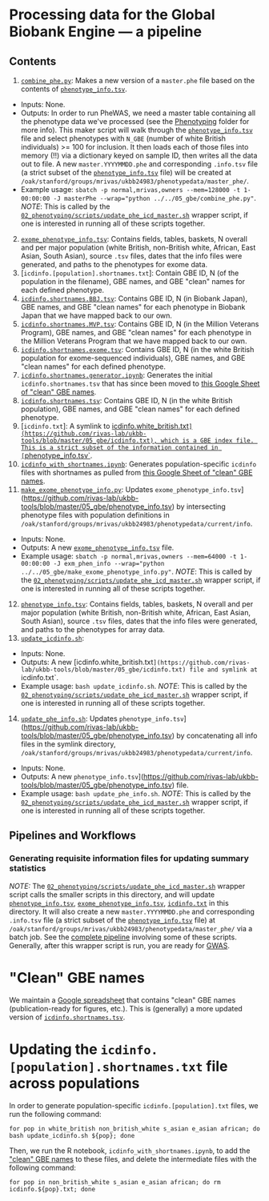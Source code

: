 # Processing data for the Global Biobank Engine — a pipeline

## Contents

1. [`combine_phe.py`](https://github.com/rivas-lab/ukbb-tools/blob/master/05_gbe/combine_phe.py): Makes a new version of a `master.phe` file based on the contents of [`phenotype_info.tsv`](https://github.com/rivas-lab/ukbb-tools/blob/master/05_gbe/phenotype_info.tsv).
- Inputs: None.
- Outputs: In order to run PheWAS, we need a master table containing all the phenotype data we've processed (see the [Phenotyping](https://github.com/rivas-lab/ukbb-tools/blob/master/02_phenotyping/) folder for more info). This maker script will walk through the [`phenotype_info.tsv`](https://github.com/rivas-lab/ukbb-tools/blob/master/05_gbe/phenotype_info.tsv) file and select phenotypes with `N_GBE` (number of white British individuals) >= 100 for inclusion. It then loads each of those files into memory (!!) via a dictionary keyed on sample ID, then writes all the data out to file. A new `master.YYYYMMDD.phe` and corresponding `.info.tsv` file (a strict subset of the [`phenotype_info.tsv`](https://github.com/rivas-lab/ukbb-tools/blob/master/05_gbe/phenotype_info.tsv) file) will be created at `/oak/stanford/groups/mrivas/ukbb24983/phenotypedata/master_phe/`. 
- Example usage: `sbatch -p normal,mrivas,owners --mem=128000 -t 1-00:00:00 -J masterPhe --wrap="python ../../05_gbe/combine_phe.py"`. *NOTE*: This is called by the [`02_phenotyping/scripts/update_phe_icd_master.sh`](https://github.com/rivas-lab/ukbb-tools/blob/master/02_phenotyping/scripts/update_phe_icd_master.sh) wrapper script, if one is interested in running all of these scripts together.
2. [`exome_phenotype_info.tsv`](https://github.com/rivas-lab/ukbb-tools/blob/master/05_gbe/exome_phenotype_info.tsv):  Contains fields, tables, baskets, N overall and per major population (white British, non-British white, African, East Asian, South Asian), source `.tsv` files, dates that the info files were generated, and paths to the phenotypes for exome data.
3. [`icdinfo.[population].shortnames.txt`]: Contain GBE ID, N (of the population in the filename), GBE names, and GBE "clean" names for each defined phenotype.
4. [`icdinfo.shortnames.BBJ.tsv`](https://github.com/rivas-lab/ukbb-tools/blob/master/05_gbe/icdinfo.shortnames.BBJ.tsv`): Contains GBE ID, N (in Biobank Japan), GBE names, and GBE "clean names" for each phenotype in Biobank Japan that we have mapped back to our own.
5. [`icdinfo.shortnames.MVP.tsv`](https://github.com/rivas-lab/ukbb-tools/blob/master/05_gbe/icdinfo.shortnames.MVP.tsv): Contains GBE ID, N (in the Million Veterans Program), GBE names, and GBE "clean names" for each phenotype in the Million Veterans Program that we have mapped back to our own.
6. [`icdinfo.shortnames.exome.tsv`](https://github.com/rivas-lab/ukbb-tools/blob/master/05_gbe/icdinfo.shortnames.exome.tsv): Contains GBE ID, N (in the white British population for exome-sequenced individuals), GBE names, and GBE "clean names" for each defined phenotype.
7. [`icdinfo.shortnames.generator.ipynb`](https://github.com/rivas-lab/ukbb-tools/blob/master/05_gbe/icdinfo.shortnames.generator.ipynb): Generates the initial `icdinfo.shortnames.tsv` that has since been moved to [this Google Sheet of "clean" GBE names](http://bit.ly/GBE_names).
8. [`icdinfo.shortnames.tsv`](https://github.com/rivas-lab/ukbb-tools/blob/master/05_gbe/icdinfo.shortnames.tsv): Contains GBE ID, N (in the white British population), GBE names, and GBE "clean names" for each defined phenotype.
9. [`icdinfo.txt`]: A symlink to [icdinfo.white_british.txt`](https://github.com/rivas-lab/ukbb-tools/blob/master/05_gbe/icdinfo.txt), which is a GBE index file. This is a strict subset of the information contained in [`phenotype_info.tsv`](https://github.com/rivas-lab/ukbb-tools/blob/master/05_gbe/phenotype_info.tsv).
10. [`icdinfo_with_shortnames.ipynb`](https://github.com/rivas-lab/ukbb-tools/blob/master/05_gbe/icdinfo_with_shortnames.ipynb): Generates population-specific `icdinfo` files with shortnames as pulled from [this Google Sheet of "clean" GBE names](http://bit.ly/GBE_names).
11. [`make_exome_phenotype_info.py`](https://github.com/rivas-lab/ukbb-tools/blob/master/05_gbe/make_exome_phenotype_info.py): Updates `exome_phenotype_info.tsv`](https://github.com/rivas-lab/ukbb-tools/blob/master/05_gbe/phenotype_info.tsv) by intersecting phenotype files with population definitions in `/oak/stanford/groups/mrivas/ukbb24983/phenotypedata/current/info`.
- Inputs: None.
- Outputs: A new [`exome_phenotype_info.tsv`](https://github.com/rivas-lab/ukbb-tools/blob/master/05_gbe/exome_phenotype_info.tsv) file.
- Example usage: `sbatch -p normal,mrivas,owners --mem=64000 -t 1-00:00:00 -J exm_phen_info --wrap="python ../../05_gbe/make_exome_phenotype_info.py"`. *NOTE*: This is called by the [`02_phenotyping/scripts/update_phe_icd_master.sh`](https://github.com/rivas-lab/ukbb-tools/blob/master/02_phenotyping/scripts/update_phe_icd_master.sh) wrapper script, if one is interested in running all of these scripts together.
12. [`phenotype_info.tsv`](https://github.com/rivas-lab/ukbb-tools/blob/master/05_gbe/phenotype_info.tsv): Contains fields, tables, baskets, N overall and per major population (white British, non-British white, African, East Asian, South Asian), source `.tsv` files, dates that the info files were generated, and paths to the phenotypes for array data.
13. [`update_icdinfo.sh`](https://github.com/rivas-lab/ukbb-tools/blob/master/05_gbe/update_icdinfo.sh): 
- Inputs: None.
- Outputs: A new [icdinfo.white_british.txt`](https://github.com/rivas-lab/ukbb-tools/blob/master/05_gbe/icdinfo.txt) file and symlink at `icdinfo.txt`.
- Example usage: `bash update_icdinfo.sh`. *NOTE*: This is called by the [`02_phenotyping/scripts/update_phe_icd_master.sh`](https://github.com/rivas-lab/ukbb-tools/blob/master/02_phenotyping/scripts/update_phe_icd_master.sh) wrapper script, if one is interested in running all of these scripts together.
14. [`update_phe_info.sh`](https://github.com/rivas-lab/ukbb-tools/blob/master/05_gbe/update_phe_info.sh): Updates `phenotype_info.tsv`](https://github.com/rivas-lab/ukbb-tools/blob/master/05_gbe/phenotype_info.tsv) by concatenating all info files in the symlink directory, `/oak/stanford/groups/mrivas/ukbb24983/phenotypedata/current/info`.
- Inputs: None.
- Outputs: A new `phenotype_info.tsv`](https://github.com/rivas-lab/ukbb-tools/blob/master/05_gbe/phenotype_info.tsv) file.
- Example usage: `bash update_phe_info.sh`. *NOTE*: This is called by the [`02_phenotyping/scripts/update_phe_icd_master.sh`](https://github.com/rivas-lab/ukbb-tools/blob/master/02_phenotyping/scripts/update_phe_icd_master.sh) wrapper script, if one is interested in running all of these scripts together.

## Pipelines and Workflows

### Generating requisite information files for updating summary statistics

*NOTE:* The [`02_phenotyping/scripts/update_phe_icd_master.sh`](https://github.com/rivas-lab/ukbb-tools/blob/master/02_phenotyping/scripts/update_phe_icd_master.sh) wrapper script calls the smaller scripts in this directory, and will update [`phenotype_info.tsv`](https://github.com/rivas-lab/ukbb-tools/blob/master/05_gbe/phenotype_info.tsv), [`exome_phenotype_info.tsv`](https://github.com/rivas-lab/ukbb-tools/blob/master/05_gbe/exome_phenotype_info.tsv), [`icdinfo.txt`](https://github.com/rivas-lab/ukbb-tools/blob/master/05_gbe/icdinfo.txt) in this directory. It will also create a new `master.YYYYMMDD.phe` and corresponding `.info.tsv` file (a strict subset of the [`phenotype_info.tsv`](https://github.com/rivas-lab/ukbb-tools/blob/master/05_gbe/phenotype_info.tsv) file) at `/oak/stanford/groups/mrivas/ukbb24983/phenotypedata/master_phe/` via a batch job. See the [complete pipeline](https://github.com/rivas-lab/ukbb-tools/tree/master/02_phenotyping#generating-and-updating-phenotypes-and-summary-statistics) involving some of these scripts. Generally, after this wrapper script is run, you are ready for [GWAS](https://github.com/rivas-lab/ukbb-tools/tree/master/04_gwas).

# "Clean" GBE names

We maintain a [Google spreadsheet](http://bit.ly/GBE_names) that contains "clean" GBE names (publication-ready for figures, etc.). This is (generally) a more updated version of [`icdinfo.shortnames.tsv`](https://github.com/rivas-lab/ukbb-tools/blob/master/05_gbe/icdinfo.shortnames.tsv).

# Updating the `icdinfo.[population].shortnames.txt` file across populations

In order to generate population-specific `icdinfo.[population].txt` files, we run the following command:

```{bash}
for pop in white_british non_british_white s_asian e_asian african; do bash update_icdinfo.sh ${pop}; done
```

Then, we run the R notebook, `icdinfo_with_shortnames.ipynb`, to add the ["clean" GBE names](https://github.com/rivas-lab/ukbb-tools/blob/master/05_gbe#clean-GBE-names) to these files, and delete the intermediate files with the following command:

```{bash}
for pop in non_british_white s_asian e_asian african; do rm icdinfo.${pop}.txt; done
```